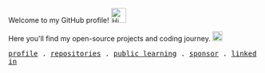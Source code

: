 <p>
  Welcome to my GitHub profile!  <img src="https://vczb.github.io/assets/images/hithere.gif" alt="Hi there" height="30" />
</p>
<p>
Here you'll find my open-source projects and coding journey.  <img src="https://vczb.github.io/assets/images/rocket.gif" alt="Animated rocket" height="20" /> 
</p>
<p>
  <samp>
    <a href="https://github.com/vczb">profile</a> .
    <a href="https://github.com/vczb?tab=repositories">repositories</a> .
    <a href="https://github.com/users/vczb/projects/2">public learning</a> .
    <a href="https://github.com/sponsors/vczb">sponsor</a> .
    <a href="https://www.linkedin.com/in/vczb/">linked in</a>
  </samp>
</p>
